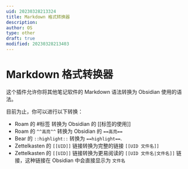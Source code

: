 ```yaml
---
uid: 20230328213324
title: Markdown 格式转换器
description: 
author: OS
type: other
draft: true
modified: 20230328213403
---
```

# Markdown 格式转换器

这个插件允许你将其他笔记软件的 Markdown 语法转换为 Obsidian 使用的语法。

目前为止，你可以进行以下转换：

- Roam 的 #标签 转换为 Obsidian 的 [[标签的使用]]
- Roam 的 `^^高亮^^` 转换为 Obsidian 的 `==高亮==`
- Bear 的 `::highlight::` 转换为 `==highlight==`.
- Zettelkasten 的 `[[UID]]` 链接转换为完整的链接 `[[UID 文件名]]`
- Zettelkasten 的 `[[UID]]` 链接转换为更易阅读的 `[[UID 文件名|文件名]]` 链接，这种链接在 Obsidian 中会直接显示为 `文件名`